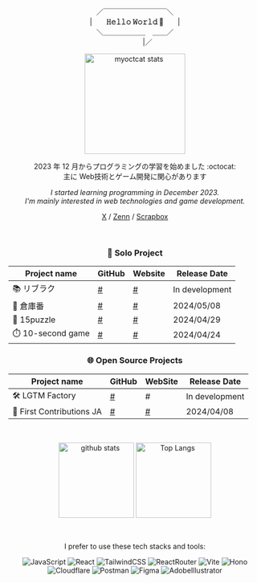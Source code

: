 <div align="center">

／￣￣￣￣￣￣￣￣￣＼  
|　　**𝙷𝚎𝚕𝚕𝚘 𝚆𝚘𝚛𝚕𝚍 🚀**　　|  
＼＿＿＿＿＿＿　＿＿／  
 　 　　 |／

<a href="https://myoctocat.com/"><img alt="myoctcat stats" height="200px" src="https://github.com/kagomen/kagomen/assets/154225199/ca01b64c-7a2b-43db-a1e9-c013bb6ce4d9"></a>

2023 年 12 月からプログラミングの学習を始めました :octocat:  
主に Web技術とゲーム開発に関心があります  

_I started learning programming in December 2023._  
_I'm mainly interested in web technologies and game development._  

[X](https://x.com/kkagomme) / [Zenn](https://zenn.dev/kkagomme) / [Scrapbox](https://scrapbox.io/kagomen/)

&nbsp;

### 🐌 Solo Project

| Project name | GitHub | Website | Release Date |
|---|---|---|---|
| 📚 リブラク | [#](https://github.com/kagomen/libraku) | [#](https://libraku.pages.dev/) | In development |
| 🧀 倉庫番 | [#](https://github.com/kagomen/sokoban) | [#](https://kagomen.github.io/sokoban/) | 2024/05/08 |
| 🧩 15puzzle | [#](https://github.com/kagomen/15puzzle) | [#](https://kagomen.github.io/15puzzle/) | 2024/04/29 |
| ⏱️ 10-second game | [#](https://github.com/kagomen/10second-game) | [#](https://kagomen.github.io/10second-game/) | 2024/04/24 |

### 🌐 Open Source Projects

| Project name | GitHub | WebSite | Release Date |
|---|---|---|---|
| 🛠️ LGTM Factory | [#](https://github.com/lgtm-factory/lgtm-factory) | # | In development |
| 🍡 First Contributions JA | [#](https://github.com/first-contributions-ja/first-contributions-ja.github.io) | [#](https://first-contributions-ja.github.io/) | 2024/04/08 |

&nbsp;

 <img alt="github stats" height="150px" src="https://github-readme-stats.vercel.app/api?username=kagomen&hide_title=true&text_color=777&bg_color=00000000&theme=gotham" />
 <img alt="Top Langs" height="150px" src="https://github-readme-stats.vercel.app/api/top-langs/?username=kagomen&layout=compact&show_icons=true&card_width=382&title_color=777&text_color=777&bg_color=00000000&theme=gotham" />

&nbsp;

I prefer to use these tech stacks and tools:  

![JavaScript](https://img.shields.io/badge/-JavaScript-F7DF1E.svg?logo=javascript&logoColor=fff&textColor=fff)
![React](https://img.shields.io/badge/-React-61DAFB.svg?logo=react&logoColor=fff)
![TailwindCSS](https://img.shields.io/badge/-Tailwind_CSS-06B6D4.svg?logo=tailwindcss&logoColor=fff)
![ReactRouter](https://img.shields.io/badge/-React_Router-CA4245.svg?logo=reactrouter&logoColor=fff)
![Vite](https://img.shields.io/badge/-Vite-646CFF.svg?logo=vite&logoColor=fff)
![Hono](https://img.shields.io/badge/-Hono-E36002.svg?logo=hono&logoColor=fff)
![Cloudflare](https://img.shields.io/badge/-Cloudflare-F38020.svg?logo=cloudflare&logoColor=fff)
![Postman](https://img.shields.io/badge/-Postman-FF6C37.svg?logo=postman&logoColor=fff)
![Figma](https://img.shields.io/badge/-Figma-F24E1E.svg?logo=figma&logoColor=fff)
![AdobeIllustrator](https://img.shields.io/badge/-Illustrator-FF9A00.svg?logo=adobeillustrator&logoColor=fff)
</div>
